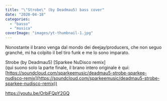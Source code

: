 ```yaml
---
title: "\"Strobe\" (by Deadmau5) bass cover"
date: "2020-04-18"
categories: 
  - "basso"
  - "musica"
coverImage: "images/yt-thumbnail-1.jpg"
---
```


Nonostante il brano venga dal mondo dei deejay/producers, che non seguo granché, mi ha colpito il bel tiro funk e me lo sono imparato.

Strobe (by Deadmau5) \[Sparkee NuDisco remix\]  
(qui suono solo la parte finale, il brano intero originale è qui: [https://soundcloud.com/sparkeemusic/deadmau5-strobe-sparkee-nudisco-remix](https://soundcloud.com/sparkeemusic/deadmau5-strobe-sparkee-nudisco-remix))

https://youtu.be/OrbiFQpY2GQ
